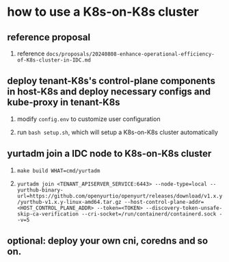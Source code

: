 # how to use a K8s-on-K8s cluster

## reference proposal

1. reference `docs/proposals/20240808-enhance-operational-efficiency-of-K8s-cluster-in-IDC.md`

## deploy tenant-K8s's control-plane components in host-K8s and deploy necessary configs and kube-proxy in tenant-K8s

1. modify `config.env` to customize user configuration

2. run `bash setup.sh`, which will setup a K8s-on-K8s cluster automatically

## yurtadm join a IDC node to K8s-on-K8s cluster

1. `make build WHAT=cmd/yurtadm`

2. `yurtadm join <TENANT_APISERVER_SERVICE:6443> --node-type=local --yurthub-binary-url=https://github.com/openyurtio/openyurt/releases/download/v1.x.y/yurthub-v1.x.y-linux-amd64.tar.gz --host-control-plane-addr=<HOST_CONTROL_PLANE_ADDR> --token=<TOKEN> --discovery-token-unsafe-skip-ca-verification --cri-socket=/run/containerd/containerd.sock --v=5`

## optional: deploy your own cni, coredns and so on.